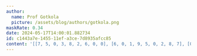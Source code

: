 ```yaml
---
author:
  name: Prof Gotkola
  picture: /assets/blog/authors/gotkola.png
maskRate: 0.34
date: 2024-05-17T14:00:01.882734
id: c1443a7e-1455-11ef-a3ce-7d8935afcc85
content: '[[7, 5, 0, 3, 8, 2, 6, 0, 0], [6, 0, 1, 9, 5, 0, 2, 8, 7], [0, 2, 8, 1, 7, 6, 0, 0, 4], [0, 0, 5, 4, 6, 0, 8, 7, 3], [4, 7, 3, 5, 1, 0, 9, 0, 0], [8, 6, 9, 7, 2, 3, 0, 4, 0], [1, 0, 6, 2, 0, 7, 0, 5, 8], [0, 8, 2, 6, 4, 5, 0, 1, 0], [5, 9, 0, 0, 3, 1, 0, 0, 0]]'
---
```


